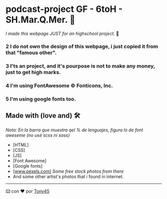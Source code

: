 # podcast-project GF - 6toH - SH.Mar.Q.Mer. 🔧
_I made this webpage JUST for an highschool project._ 🚀
### 2 I do not own the design of this webpage, i just copied it from that "famous other".
### 3 I'ts an project, and it's pourpose is not to make any money, just to get high marks.
### 4 I'm using FontAwesome © Fonticons, Inc.
### 5 I'm using google fonts too.

## Made with (love and) 🛠️
_Nota: En la barra que muestra qel % de lenguajes, figura lo de font aweseme (no usé scss ni sass)_

* [HTML]
* [CSS]
* [JS]
* [Font Awesome]
* [Google fonts]
* [www.pexels.com] _Some free stock photos from there_
* And some other artist's photos that i found in internet.


---
⌨️ con ❤️ por [Tony45](https://github.com/TonyHermann) 
